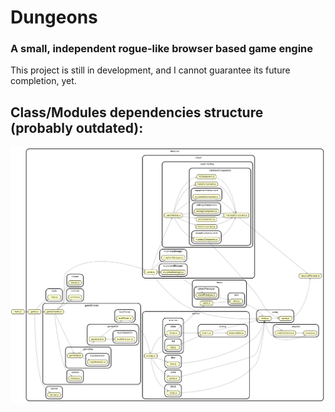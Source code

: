 # **Dungeons**
### A small, independent rogue-like browser based game engine
This project is still in development, and I cannot guarantee its future completion, yet.


## Class/Modules dependencies structure (probably outdated):
![modules structure](./rogue-dependencies.png)


